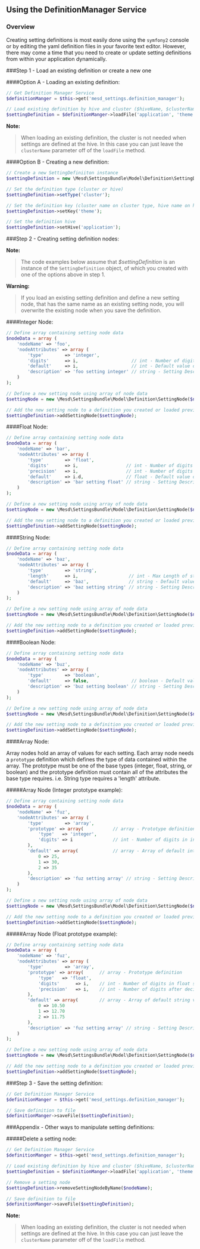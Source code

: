 ## Using the DefinitionManager Service


### Overview

Creating setting definitions is most easily done using the `symfony2` console
or by editing the yaml definition files in your favorite text editor. However,
there may come a time that you need to create or update setting definitions
from within your application dynamically.


###Step 1 - Load an existing definition or create a new one

####Option A - Loading an existing definition:

``` php
// Get Definition Manager Service
$definitionManger = $this->get('mesd_settings.definition_manager');

// Load existing definition by hive and cluster ($hiveName, $clusterName)
$settingDefinition = $definitionManger->loadFile('application', 'theme');
```

**Note:**

> When loading an existing definition, the cluster is not needed when settings
> are defined at the hive. In this case you can just leave the `clusterName`
> parameter off of the `loadFile` method.

####Option B - Creating a new definition:

``` php
// Create a new SettingDefiniiton instance
$settingDefinition = new \Mesd\SettingsBundle\Model\Definition\SettingDefinition();

// Set the definition type (cluster or hive)
$settingDefinition->setType('cluster');

// Set the definition key (cluster name on cluster type, hive name on hive type )
$settingDefinition->setKey('theme');

// Set the definition hive
$settingDefinition->setHive('application');

```

###Step 2 - Creating setting definition nodes:

**Note:**

> The code examples below assume that *$settingDefinition* is an instance of the
> `SettingDefinition` object, of which you created with one of the options above
> in step 1.

**Warning:**

> If you load an existing setting definition and define a new setting node,
> that has the same name as an existing setting node, you will overwrite the
> existing node when you save the definition.

####Integer Node:

``` php
// Define array containing setting node data
$nodeData = array (
    'nodeName' => 'foo',
    'nodeAttributes' => array (
        'type'        => 'integer',
        'digits'      => i,                    // int - Number of digits in integer
        'default'     => i,                    // int - Default value of integer [optional]
        'description' => 'foo setting integer' // string - Setting Description [optional]
    )
);

// Define a new setting node using array of node data
$settingNode = new \Mesd\SettingsBundle\Model\Definition\SettingNode($nodeData);

// Add the new setting node to a definition you created or loaded previously
$settingDefinition->addSettingNode($settingNode);
```

####Float Node:

``` php
// Define array containing setting node data
$nodeData = array (
    'nodeName' => 'bar',
    'nodeAttributes' => array (
        'type'        => 'float',
        'digits'      => i,                  // int - Number of digits in float setting
        'precision'   => i,                  // int - Number of digits after decimal in float setting
        'default'     => i.d,                // float - Default value of float [optional]
        'description' => 'bar setting float' // string - Setting Description [optional]
    )
);

// Define a new setting node using array of node data
$settingNode = new \Mesd\SettingsBundle\Model\Definition\SettingNode($nodeData);

// Add the new setting node to a definition you created or loaded previously
$settingDefinition->addSettingNode($settingNode);
```

####String Node:

``` php
// Define array containing setting node data
$nodeData = array (
    'nodeName' => 'baz',
    'nodeAttributes' => array (
        'type'        => 'string',
        'length'      => i,                   // int - Max Length of string setting
        'default'     => 'baz',               // string - Default value of string [optional]
        'description' => 'baz setting string' // string - Setting Description [optional]
    )
);

// Define a new setting node using array of node data
$settingNode = new \Mesd\SettingsBundle\Model\Definition\SettingNode($nodeData);

// Add the new setting node to a definition you created or loaded previously
$settingDefinition->addSettingNode($settingNode);
```

####Boolean Node:

``` php
// Define array containing setting node data
$nodeData = array (
    'nodeName' => 'buz',
    'nodeAttributes' => array (
        'type'        => 'boolean',
        'default'     => false,                // boolean - Default value of boolean [optional]
        'description' => 'buz setting boolean' // string - Setting Description [optional]
    )
);

// Define a new setting node using array of node data
$settingNode = new \Mesd\SettingsBundle\Model\Definition\SettingNode($nodeData);

// Add the new setting node to a definition you created or loaded previously
$settingDefinition->addSettingNode($settingNode);
```


####Array Node:

Array nodes hold an array of values for each setting. Each array node needs
a `prototype` definition which defines the type of data contained within the
array. The prototype must be one of the base types (integer, float, string,
or boolean) and the prototype definition must contain all of the attributes
the base type requires. i.e. String type requires a 'length' attribute.

#####Array Node (Integer prototype example):

``` php
// Define array containing setting node data
$nodeData = array (
    'nodeName' => 'fuz',
    'nodeAttributes' => array (
        'type'        => 'array',
        'prototype' => array(           // array - Prototype definition
            'type'   => 'integer',
            'digits' => i               // int - Number of digits in integer prototype
        ),
        'default' => array(             // array - Array of default int values [optional]
            0 => 25,
            1 => 30,
            2 => 35
        ),
        'description' => 'fuz setting array' // string - Setting Description [optional]
    )
);

// Define a new setting node using array of node data
$settingNode = new \Mesd\SettingsBundle\Model\Definition\SettingNode($nodeData);

// Add the new setting node to a definition you created or loaded previously
$settingDefinition->addSettingNode($settingNode);
```

#####Array Node (Float prototype example):

``` php
// Define array containing setting node data
$nodeData = array (
    'nodeName' => 'fuz',
    'nodeAttributes' => array (
        'type'        => 'array',
        'prototype' => array(      // array - Prototype definition
            'type'   => 'float',
            'digits'      => i,    // int - Number of digits in float setting
            'precision'   => i,    // int - Number of digits after decimal in float setting
        ),
        'default' => array(        // array - Array of default string values [optional]
            0 => 10.50
            1 => 12.70
            2 => 11.75
        ),
        'description' => 'fuz setting array' // string - Setting Description [optional]
    )
);

// Define a new setting node using array of node data
$settingNode = new \Mesd\SettingsBundle\Model\Definition\SettingNode($nodeData);

// Add the new setting node to a definition you created or loaded previously
$settingDefinition->addSettingNode($settingNode);
```

###Step 3 - Save the setting definition:

``` php
// Get Definition Manager Service
$definitionManger = $this->get('mesd_settings.definition_manager');

// Save definition to file
$definitionManger->saveFile($settingDefinition);
```

###Appendix - Other ways to manipulate setting definitions:

#####Delete a setting node:

``` php
// Get Definition Manager Service
$definitionManger = $this->get('mesd_settings.definition_manager');

// Load existing definition by hive and cluster ($hiveName, $clusterName)
$settingDefinition = $definitionManger->loadFile('application', 'theme');

// Remove a setting node
$settingDefinition->removeSettingNodeByName($nodeName);

// Save definition to file
$definitionManger->saveFile($settingDefinition);
```

**Note:**

> When loading an existing definition, the cluster is not needed when settings
> are defined at the hive. In this case you can just leave the `clusterName`
> parameter off of the `loadFile` method.